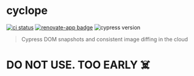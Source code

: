 # cyclope
[![ci status][ci image]][ci url] [![renovate-app badge][renovate-badge]][renovate-app] ![cypress version](https://img.shields.io/badge/cypress-8.4.0-brightgreen)
> Cypress DOM snapshots and consistent image diffing in the cloud

<h1>DO NOT USE. TOO EARLY ☠️</h1>

[ci image]: https://github.com/bahmutov/cyclope/workflows/ci/badge.svg?branch=main
[ci url]: https://github.com/bahmutov/cyclope/actions
[renovate-badge]: https://img.shields.io/badge/renovate-app-blue.svg
[renovate-app]: https://renovateapp.com/

